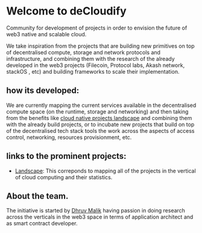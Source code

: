 # Welcome to  deCloudify 

Community for development of projects in order to envision the future of web3 native and scalable cloud. 

We take inspiration from the projects that are building new primitives on top of decentralised compute, storage and network protocols and infrastructure, and combining them with the research of the already developed  in the web3 projects (Filecoin, Protocol labs, Akash network, stackOS , etc) and building frameworks to scale their implementation.




## how its developed: 

We are currently mapping the current services available in the decentralised compute space (on the runtime, storage and networking) and then taking from the benefits like [cloud native projects landscape](https://github.com/cncf/glossary) and combining them with the already build projects, or to incubate new projects that build on top of the decentralised tech stack tools the work across the  aspects of access control, networking, resources provisionment, etc. 




## links to the prominent projects: 

- [Landscape](https://landscape.cncf.io/guide#introduction): This correponds to mapping all of the projects in the vertical of cloud computing and their statistics.


## About the team. 

 The initiative is started by [Dhruv Malik](Github:@dhruvmalik007) having passion in doing research across the verticals in the web3 space in terms of application architect and as smart contract developer.

 
